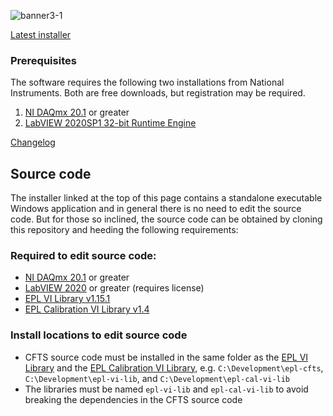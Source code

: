 ![banner3-1](https://github.com/user-attachments/assets/5f65c34b-442c-44ad-81f2-6c91c3cc8d44)

[Latest installer](https://github.com/EPL-Engineering/epl-cfts/releases/download/v3.1.4/EPL_CFTS_Install_3-1-4.exe)

### Prerequisites
The software requires the following two installations from National Instruments. Both are free downloads, but registration may be required.
1. [NI DAQmx 20.1](https://www.ni.com/en/support/downloads/drivers/download.ni-daq-mx.html#348669) or greater
2. [LabVIEW 2020SP1 32-bit Runtime Engine](https://www.ni.com/en/support/downloads/software-products/download.labview-runtime.html?srsltid=AfmBOorCUv3V_56cdQDMn3BNF-vT57k48-523YsmQve1thLfrV5-ecnW#369481)

[Changelog](CHANGELOG.md)

## Source code
The installer linked at the top of this page contains a standalone executable Windows application and in general there is no need to edit the source code. But for those so inclined, the source code can be obtained by cloning this repository and heeding the following requirements:

### Required to edit source code:
- [NI DAQmx 20.1](https://www.ni.com/en/support/downloads/drivers/download.ni-daq-mx.html#348669) or greater
- [LabVIEW 2020](https://www.ni.com/en/support/downloads/software-products/download.labview.html#346254) or greater (requires license)
- [EPL VI Library v1.15.1](../../../epl-vi-lib/releases/tag/v1.15.1)
- [EPL Calibration VI Library v1.4](../../../epl-cal-vi-lib/releases/tag/v1.4)

### Install locations to edit source code
- CFTS source code must be installed in the same folder as the [EPL VI Library](../../../epl-vi-lib) and the [EPL Calibration VI Library](../../../epl-cal-vi-lib), e.g. `C:\Development\epl-cfts`, `C:\Development\epl-vi-lib`, and `C:\Development\epl-cal-vi-lib`
- The libraries must be named `epl-vi-lib` and `epl-cal-vi-lib` to avoid breaking the dependencies in the CFTS source code

